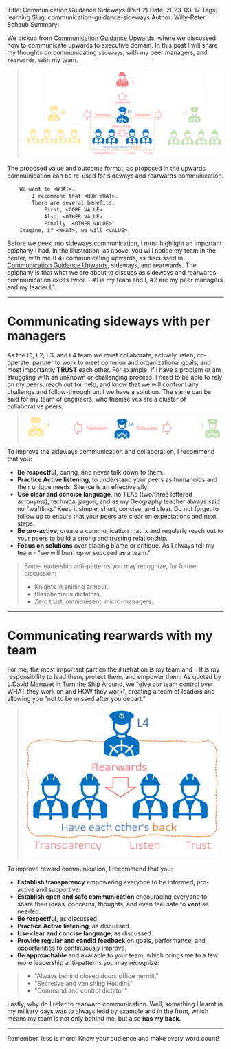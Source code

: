 Title: Communication Guidance Sideways (Part 2)
Date: 2023-03-17
Tags: learning
Slug: communication-guidance-sideways
Author: Willy-Peter Schaub
Summary: <TBD>

We pickup from [Communication Guidance Upwards](/communication-guidance-upwards), where we discussed how to communicate upwards to executive domain. In this post I will share my thoughts on communicating ```sideways```, with my peer managers, and ```rearwards```, with my team.

> ![up-side-rear](../images/communication-guidance-sideways-1.png)

The proposed value and outcome format, as proposed in the upwards communication can be re-used for sideways and rearwards communication.

```
    We want to <WHAT>.
        I recommend that <HOW,WHAT>. 
        There are several benefits:
            First, <CORE VALUE>. 
            Also, <OTHER VALUE>. 
            Finally, <OTHER VALUE>.
    Imagine, if <WHAT>, we will <VALUE>.
```

Before we peek into sideways communication, I must highlight an important epiphany I had. In the illustration, as above, you will notice my team in the center, with me (L4) communicating upwards, as discussed in [Communication Guidance Upwards](/communication-guidance-upwards), sideways, and rearwards. The epiphany is that what we are about to discuss as sideways and rearwards communication exists twice - #1 is my team and I, #2 are my peer managers and my leader L1. 

---

# Communicating sideways with per managers

As the L1, L2, L3, and L4 team we must collaborate, actively listen, co-operate, partner to work to meet common and organizational goals, and most importantly **TRUST** each other. For example, if I have a problem or am struggling with an unknown or challenging process, I need to be able to rely on my peers, reach out for help, and know that we will confront any challenge and follow-through until we have a solution.  The same can be said for my team of engineers, who themselves are a cluster of collaborative peers.

> ![up-side-rear](../images/communication-guidance-sideways-2.png)

To improve the sideways communication and collaboration, I recommend that you:

- **Be respectful**, caring, and never talk down to them.
- **Practice Active listening**, to understand your peers as humanoids and their unique needs. Silence is an effective ally!
- **Use clear and concise language**, no TLAs (two/three lettered acronyms), technical jargon, and as my Geography teacher always said no "waffling." Keep it simple, short, concise, and clear. Do not forget to follow up to ensure that your peers are clear on expectations and next steps.
- **Be pro-active**, create a communication matrix and regularly reach out to your peers to build a strong and trusting relationship.
- **Focus on solutions** over placing blame or critique. As I always tell my team - "we will burn up or succeed as a team."


> Some leadership anti-patterns you may recognize, for future discussion:
>
> - Knights in shining armour.
> - Blasphemous dictators.
> - Zero trust, omnipresent, micro-managers.
>

---

# Communicating rearwards with my team

For me, the most important part on the illustration is my team and I. It is my responsibility to lead them, protect them, and empower them. As quoted by L.David Marquet in [Turn the Ship Around](https://davidmarquet.com/turn-the-ship-around-book/), we "give our team control over WHAT they work on and HOW they work", creating a team of leaders and allowing you "not to be missed after you depart."

> ![up-side-rear](../images/communication-guidance-sideways-3.png)

To improve reward communication, I recommend that you:

- **Establish transparency** empowering everyone to be informed, pro-active and supportive.
- **Establish open and safe communication** encouraging everyone to share their ideas, concerns, thoughts, and even feel safe to **vent** as needed.
- **Be respectful**, as discussed.
- **Practice Active listening**, as discussed.
- **Use clear and concise language**, as discussed.
- **Provide regular and candid feedback** on goals, performance, and opportunities to continuously improve.
- **Be approachable** and available to your team, which brings me to a few more leadership anti-patterns you may recognize:

>
> - "Always behind closed doors office hermit."
> - "Secretive and vanishing Houdini."
> - "Command and control dictator."
>

Lastly, why do I refer to rearward communication. Well, something I learnt in my military days was to always lead by example and in the front, which means my team is not only behind me, but also **has my back**. 

---

Remember, less is more! Know your audience and make every word count!


